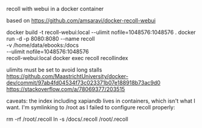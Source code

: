 recoll with webui in a docker container

based on https://github.com/amsaravi/docker-recoll-webui

  docker build -t recoll-webui:local --ulimit nofile=1048576:1048576 .
  docker run -d -p 8080:8080 --name recoll \
      -v /home/data/ebooks:/docs \
      --ulimit nofile=1048576:1048576 \
      recoll-webui:local
  docker exec recoll recollindex

ulimits must be set to avoid long stalls
https://github.com/MaastrichtUniversity/docker-dev/commit/97ab4fd04534f73c023371b07e188918b73ac9d0
https://stackoverflow.com/a/78069377/203515

caveats:
the index including xapiandb lives in containers, which isn't what I want.
I'm symlinking to /root as I failed to configure recoll properly:

  rm -rf /root/.recoll
  ln -s /docs/.recoll /root/.recoll
